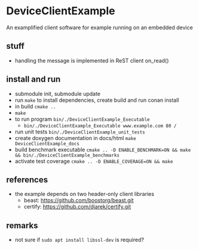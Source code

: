 # DeviceClientExample
An examplified client software for example running on an embedded device

## stuff
* handling the message is implemented in ReST client on_read()


## install and run
* submodule init, submodule update
* run ```make``` to install dependencies, create build and run conan install
* in build ```cmake ..```
* ```make```
* to run program ```bin/./DeviceClientExample_Executable```
  * ```bin/./DeviceClientExample_Executable www.example.com 80 /```
* run unit tests ```bin/./DeviceClientExample_unit_tests```
* create doxygen documentation in docs/html ```make DeviceClientExample_docs```
* build benchmark executable ```cmake .. -D ENABLE_BENCHMARK=ON && make && bin/./DeviceClientExample_benchmarks```
* activate test coverage ```cmake .. -D ENABLE_COVERAGE=ON && make```


## references
* the example depends on two header-only client libraries
  * beast: https://github.com/boostorg/beast.git
  * certify: https://github.com/djarek/certify.git



## remarks
* not sure if ```sudo apt install libssl-dev``` is required?

